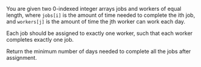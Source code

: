 You are given two 0-indexed integer arrays jobs and workers of equal length, where ```jobs[i]``` is the amount of time needed to complete the ith job, and ```workers[j]``` is the amount of time the jth worker can work each day.

Each job should be assigned to exactly one worker, such that each worker completes exactly one job.

Return the minimum number of days needed to complete all the jobs after assignment.
